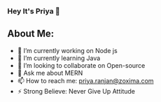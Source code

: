 ### Hey It's Priya 👋

## About Me:

- 🔭 I’m currently working on Node js 
- 🌱 I’m currently learning Java
- 👯 I’m looking to collaborate on Open-source
- 💬 Ask me about MERN
- 📫 How to reach me: priya.ranjan@zoxima.com
- ⚡ Strong Believe: Never Give Up Attitude
